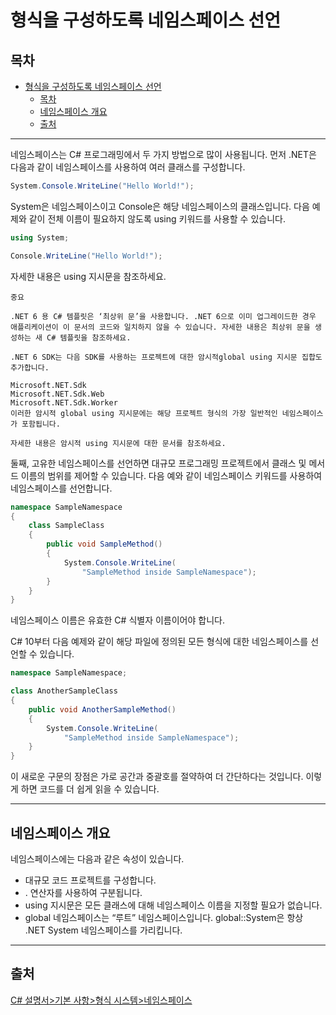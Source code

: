 # 형식을 구성하도록 네임스페이스 선언

## 목차
- [형식을 구성하도록 네임스페이스 선언](#형식을-구성하도록-네임스페이스-선언)
  - [목차](#목차)
  - [네임스페이스 개요](#네임스페이스-개요)
  - [출처](#출처)

---
네임스페이스는 C# 프로그래밍에서 두 가지 방법으로 많이 사용됩니다. 먼저 .NET은 다음과 같이 네임스페이스를 사용하여 여러 클래스를 구성합니다.

```C#
System.Console.WriteLine("Hello World!");
```

System은 네임스페이스이고 Console은 해당 네임스페이스의 클래스입니다. 다음 예제와 같이 전체 이름이 필요하지 않도록 using 키워드를 사용할 수 있습니다.

```C#
using System;
```

```C#
Console.WriteLine("Hello World!");
```

자세한 내용은 using 지시문을 참조하세요.

```
중요

.NET 6 용 C# 템플릿은 ‘최상위 문’을 사용합니다. .NET 6으로 이미 업그레이드한 경우 애플리케이션이 이 문서의 코드와 일치하지 않을 수 있습니다. 자세한 내용은 최상위 문을 생성하는 새 C# 템플릿을 참조하세요.

.NET 6 SDK는 다음 SDK를 사용하는 프로젝트에 대한 암시적global using 지시문 집합도 추가합니다.

Microsoft.NET.Sdk
Microsoft.NET.Sdk.Web
Microsoft.NET.Sdk.Worker
이러한 암시적 global using 지시문에는 해당 프로젝트 형식의 가장 일반적인 네임스페이스가 포함됩니다.

자세한 내용은 암시적 using 지시문에 대한 문서를 참조하세요.
```

둘째, 고유한 네임스페이스를 선언하면 대규모 프로그래밍 프로젝트에서 클래스 및 메서드 이름의 범위를 제어할 수 있습니다. 다음 예와 같이 네임스페이스 키워드를 사용하여 네임스페이스를 선언합니다.

```C#
namespace SampleNamespace
{
    class SampleClass
    {
        public void SampleMethod()
        {
            System.Console.WriteLine(
                "SampleMethod inside SampleNamespace");
        }
    }
}
```
네임스페이스 이름은 유효한 C# 식별자 이름이어야 합니다.

C# 10부터 다음 예제와 같이 해당 파일에 정의된 모든 형식에 대한 네임스페이스를 선언할 수 있습니다.

```C#
namespace SampleNamespace;

class AnotherSampleClass
{
    public void AnotherSampleMethod()
    {
        System.Console.WriteLine(
            "SampleMethod inside SampleNamespace");
    }
}
```
이 새로운 구문의 장점은 가로 공간과 중괄호를 절약하여 더 간단하다는 것입니다. 이렇게 하면 코드를 더 쉽게 읽을 수 있습니다.

---
## 네임스페이스 개요

네임스페이스에는 다음과 같은 속성이 있습니다.

 - 대규모 코드 프로젝트를 구성합니다.
 - . 연산자를 사용하여 구분됩니다.
 - using 지시문은 모든 클래스에 대해 네임스페이스 이름을 지정할 필요가 없습니다.
 - global 네임스페이스는 “루트” 네임스페이스입니다. global::System은 항상 .NET System 네임스페이스를 가리킵니다.

---
## 출처
[C# 설명서>기본 사항>형식 시스템>네임스페이스](https://learn.microsoft.com/ko-kr/dotnet/csharp/fundamentals/types/namespaces)